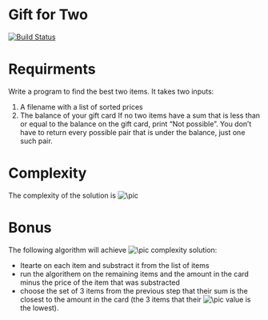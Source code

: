 # Gift for Two

[![Build Status](https://travis-ci.org/joemccann/dillinger.svg?branch=master)](https://travis-ci.org/joemccann/dillinger)

# Requirments
Write a program to find the best two items. It takes two inputs:
1. A filename with a list of sorted prices
2. The balance of your gift card
If no two items have a sum that is less than or equal to the balance on the gift card, print “Not
possible”. You don’t have to return every possible pair that is under the balance, just one
such pair.
# Complexity
The complexity of the solution is ![\pic](http://www.sciweavers.org/upload/Tex2Img_1581367872/render.png)
# Bonus
The following algorithm will achieve ![\pic ](http://www.sciweavers.org/upload/Tex2Img_1581367411/render.png) complexity solution:

  - Itearte on each item and substract it from the list of items 
  - run the algorithem on the remaining items and the amount in the card minus the price of the item that was substracted 
  -  choose the set of 3 items from the previous step that their sum is the closest to the amount in the card (the 3 items that their ![\pic](http://www.sciweavers.org/upload/Tex2Img_1581367734/render.png) value is the lowest).
  


